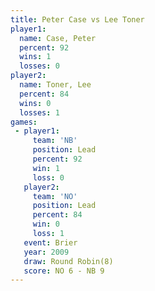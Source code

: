 ```yaml
---
title: Peter Case vs Lee Toner
player1:           
  name: Case, Peter
  percent: 92      
  wins: 1          
  losses: 0        
player2:           
  name: Toner, Lee 
  percent: 84      
  wins: 0          
  losses: 1        
games:
 - player1:        
     team: 'NB'    
     position: Lead
     percent: 92   
     win: 1        
     loss: 0       
   player2:        
     team: 'NO'    
     position: Lead
     percent: 84   
     win: 0        
     loss: 1       
   event: Brier        
   year: 2009          
   draw: Round Robin(8)
   score: NO 6 - NB 9  
---
```

